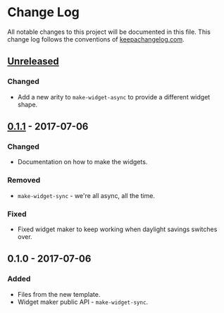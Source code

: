 # Change Log
All notable changes to this project will be documented in this file. This change log follows the conventions of [keepachangelog.com](http://keepachangelog.com/).

## [Unreleased]
### Changed
- Add a new arity to `make-widget-async` to provide a different widget shape.

## [0.1.1] - 2017-07-06
### Changed
- Documentation on how to make the widgets.

### Removed
- `make-widget-sync` - we're all async, all the time.

### Fixed
- Fixed widget maker to keep working when daylight savings switches over.

## 0.1.0 - 2017-07-06
### Added
- Files from the new template.
- Widget maker public API - `make-widget-sync`.

[Unreleased]: https://github.com/your-name/ring-secure-headers/compare/0.1.1...HEAD
[0.1.1]: https://github.com/your-name/ring-secure-headers/compare/0.1.0...0.1.1
